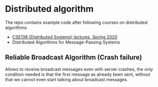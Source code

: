 # Distributed algorithm
The repo contains example code after following courses on distributed algorithms:
- [CSE138 (Distributed Systems) lectures, Spring 2020](https://www.youtube.com/@lindseykuperwithasharpie)
- Distributed Algorithms for Message-Passing Systems 

## Reliable Broadcast Algorithm (Crash failure)
Allows to receive broadcast messages even with server crashes, the only condition needed is that the first message as already been sent, without that we cannot even start talking about broadcast messages.
